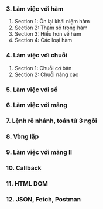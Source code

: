 ### 3. Làm việc với hàm
1. Section 1: Ôn lại khái niệm hàm
2. Section 2: Tham số trong hàm
3. Section 3: Hiểu hơn về hàm
4. Section 4: Các loại hàm
### 4. Làm việc với chuỗi
1. Section 1: Chuỗi cơ bản
2. Section 2: Chuỗi nâng cao
### 5. Làm việc với số
### 6. Làm việc với mảng
### 7. Lệnh rẽ nhánh, toán tử 3 ngôi
### 8. Vòng lặp
### 9. Làm việc với mảng II
### 10. Callback
### 11. HTML DOM
### 12. JSON, Fetch, Postman